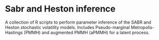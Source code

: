 # Sabr and Heston inference
A collection of R scripts to perform parameter inference of the SABR and Heston stochastic volatility models.
Includes Pseudo-marginal Metropolis-Hastings (PMMH) and augmented PMMH (aPMMH) for a latent process.
